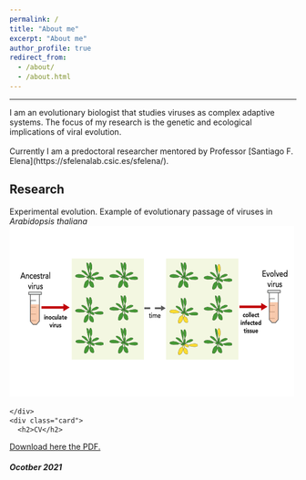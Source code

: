 ```yaml
---
permalink: /
title: "About me"
excerpt: "About me"
author_profile: true
redirect_from: 
  - /about/
  - /about.html
---
```

<link rel="shortcut icon" type="image/x-icon" href="/gonvir.ico">
<hr/>
I am an evolutionary biologist that studies viruses as complex adaptive systems. The focus of my research is the genetic and ecological implications of viral evolution.<br/>
<br/>
Currently I am a predoctoral researcher mentored by Professor [Santiago F. Elena](https://sfelenalab.csic.es/sfelena/).<br/>


<div class="row">
  <div class="leftcolumn">
    <div class="card">
      <h2>Research</h2>
      Experimental evolution. Example of evolutionary passage of viruses in <i>Arabidopsis thaliana</i>
<img src="/images/passage2.png" alt="hi" class="inline" height="300" width="500"/> <br/>

    </div>
    <div class="card">
      <h2>CV</h2>
<a href="https://github.com/GonzalezRvirus/RubenGonzalez.github.io/raw/master/_pages/CV.pdf" target="_blank">Download here the PDF.</a>
    </div>
<div class="footer">
  <h5>Ocotber 2021</h5>
</div>

